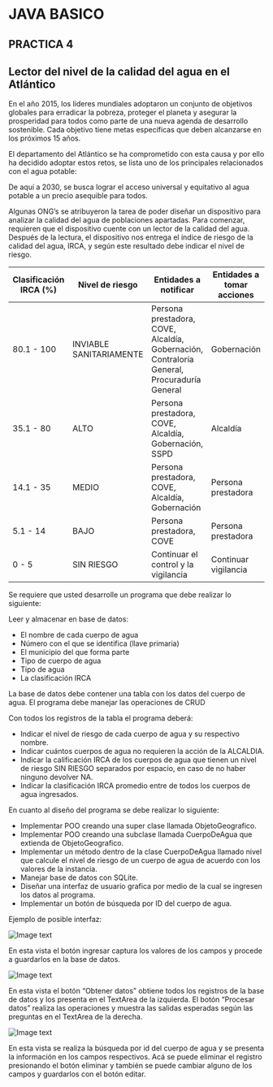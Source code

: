 # JAVA BASICO 
## PRACTICA 4
## Lector del nivel de la calidad del agua en el Atlántico

En el año 2015, los líderes mundiales adoptaron un conjunto de objetivos globales para erradicar la pobreza, proteger el planeta y asegurar la prosperidad para todos como parte de una nueva agenda de desarrollo sostenible. Cada objetivo tiene metas específicas que deben alcanzarse en los próximos 15 años.

El departamento del Atlántico se ha comprometido con esta causa y por ello ha decidido adoptar estos retos, se lista uno de los principales relacionados con el agua potable:

De aquí a 2030, se busca lograr el acceso universal y equitativo al agua potable a un precio asequible para todos.

Algunas ONG’s se atribuyeron la tarea de poder diseñar un dispositivo para analizar la calidad del agua de poblaciones apartadas. Para comenzar, requieren que el dispositivo cuente con un lector de la calidad del agua. Después de la lectura, el dispositivo nos entrega el índice de riesgo de la calidad del agua, IRCA, y según este resultado debe indicar el nivel de riesgo.


| Clasificación IRCA (%) | Nivel de riesgo | Entidades a notificar | Entidades a tomar acciones |
| --- | --- | --- | --- |
| 80.1 - 100 | INVIABLE SANITARIAMENTE | Persona prestadora, COVE, Alcaldía, Gobernación, Contraloría General, Procuraduría General | Gobernación |
| 35.1 - 80 | ALTO | Persona prestadora, COVE, Alcaldía, Gobernación, SSPD | Alcaldía | 
| 14.1 - 35 | MEDIO | Persona prestadora, COVE, Alcaldía, Gobernación	| Persona prestadora |
| 5.1 - 14	| BAJO	| Persona prestadora, COVE	| Persona prestadora |
| 0 - 5	| SIN RIESGO	| Continuar el control y la vigilancia | Continuar vigilancia	| 

Se requiere que usted desarrolle un programa que debe realizar lo siguiente:

Leer y almacenar en base de datos:
- El nombre de cada cuerpo de agua
- Número con el que se identifica (llave primaria)
- El municipio del que forma parte 
- Tipo de cuerpo de agua
- Tipo de agua
- La clasificación IRCA

La base de datos debe contener una tabla con los datos del cuerpo de agua. El programa debe manejar las operaciones de CRUD
 
Con todos los registros de la tabla el programa deberá:
- Indicar el nivel de riesgo de cada cuerpo de agua y su respectivo nombre.
- Indicar cuántos cuerpos de agua no requieren la acción de la ALCALDIA.
- Indicar la calificación IRCA de los cuerpos de agua que tienen un nivel de riesgo SIN RIESGO separados por espacio, en caso de no haber ninguno devolver NA.
- Indicar la clasificación IRCA promedio entre de todos los cuerpos de agua ingresados.

En cuanto al diseño del programa se debe realizar lo siguiente:
- Implementar POO creando una super clase llamada ObjetoGeografico.
- Implementar POO creando una subclase llamada CuerpoDeAgua que extienda de ObjetoGeografico.
- Implementar un método dentro de la clase CuerpoDeAgua llamado nivel que calcule el nivel de riesgo de un cuerpo de agua de acuerdo con los valores de la instancia. 
- Manejar base de datos con SQLite.
- Diseñar una interfaz de usuario grafica por medio de la cual se ingresen los datos al programa.
- Implementar un botón de búsqueda por ID del cuerpo de agua.

Ejemplo de posible interfaz:

![Image text](https://raw.githubusercontent.com/henrycerpam/java-exercise4/main/img/01.png)

En esta vista el botón ingresar captura los valores de los campos y procede a guardarlos en la base de datos.

![Image text](https://raw.githubusercontent.com/henrycerpam/java-exercise4/main/img/02.png)

En esta vista el botón “Obtener datos” obtiene todos los registros de la base de datos y los presenta en el TextArea de la izquierda. El botón “Procesar datos” realiza las operaciones y muestra las salidas esperadas según las preguntas en el TextArea de la derecha.

![Image text](https://raw.githubusercontent.com/henrycerpam/java-exercise4/main/img/03.png)

En esta vista se realiza la búsqueda por id del cuerpo de agua y se presenta la información en los campos respectivos. Acá se puede eliminar el registro presionando el botón eliminar y también se puede cambiar alguno de los campos y guardarlos con el botón editar. 
